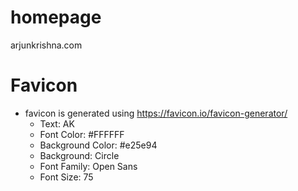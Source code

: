 # homepage
<!-- [![Build Status](https://travis-ci.com/sumeetsahu/homepage.svg?branch=master)](https://travis-ci.com/sumeetsahu/homepage) -->

arjunkrishna.com

# Favicon 
- favicon is generated using https://favicon.io/favicon-generator/ 
  - Text: AK
  - Font Color: #FFFFFF
  - Background Color: #e25e94
  - Background: Circle
  - Font Family: Open Sans
  - Font Size: 75

